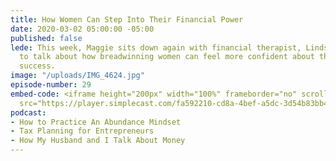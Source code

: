 ```yaml
---
title: How Women Can Step Into Their Financial Power
date: 2020-03-02 05:00:00 -05:00
published: false
lede: This week, Maggie sits down again with financial therapist, Lindsay Bryan-Podvin,
  to talk about how breadwinning women can feel more confident about their financial
  success.
image: "/uploads/IMG_4624.jpg"
episode-number: 29
embed-code: <iframe height="200px" width="100%" frameborder="no" scrolling="no" seamless
  src="https://player.simplecast.com/fa592210-cd8a-4bef-a5dc-3d54b83bb40a?dark=false"></iframe>
podcast:
- How to Practice An Abundance Mindset
- Tax Planning for Entrepreneurs
- How My Husband and I Talk About Money
---
```


